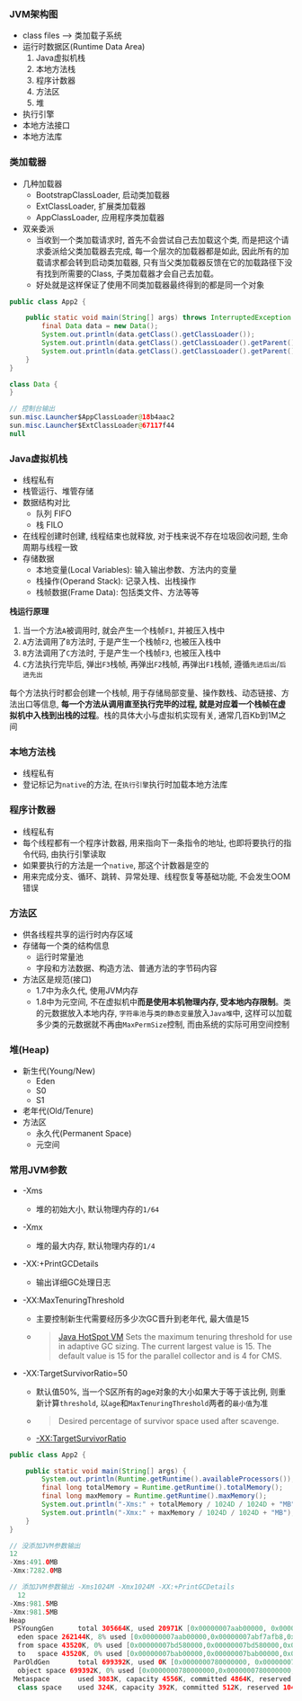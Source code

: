 ### JVM架构图

* class files --> 类加载子系统
* 运行时数据区(Runtime Data Area)
  1. Java虚拟机栈
  2. 本地方法栈
  3. 程序计数器
  4. 方法区
  5. 堆
* 执行引擎
* 本地方法接口
* 本地方法库



### 类加载器

* 几种加载器
  * BootstrapClassLoader, 启动类加载器
  * ExtClassLoader, 扩展类加载器
  * AppClassLoader, 应用程序类加载器
* 双亲委派
  * 当收到一个类加载请求时, 首先不会尝试自己去加载这个类, 而是把这个请求委派给父类加载器去完成, 每一个层次的加载器都是如此, 因此所有的加载请求都会转到启动类加载器, 只有当父类加载器反馈在它的加载路径下没有找到所需要的Class, 子类加载器才会自己去加载。
  * 好处就是这样保证了使用不同类加载器最终得到的都是同一个对象

```java
public class App2 {

    public static void main(String[] args) throws InterruptedException {
        final Data data = new Data();
        System.out.println(data.getClass().getClassLoader());
        System.out.println(data.getClass().getClassLoader().getParent());
        System.out.println(data.getClass().getClassLoader().getParent().getParent());
    }
}

class Data {
}

// 控制台输出
sun.misc.Launcher$AppClassLoader@18b4aac2
sun.misc.Launcher$ExtClassLoader@67117f44
null
```



### Java虚拟机栈

* 线程私有
* 栈管运行、堆管存储
* 数据结构对比
  * 队列 FIFO
  * 栈 FILO
* 在线程创建时创建, 线程结束也就释放, 对于栈来说不存在垃圾回收问题, 生命周期与线程一致
* 存储数据
  * 本地变量(Local Variables): 输入输出参数、方法内的变量
  * 栈操作(Operand Stack): 记录入栈、出栈操作
  * 栈帧数据(Frame Data): 包括类文件、方法等等

**栈运行原理**

1. 当一个方法`A`被调用时, 就会产生一个栈帧`F1`, 并被压入栈中
2. `A`方法调用了`B`方法时, 于是产生一个栈帧`F2`, 也被压入栈中
3. `B`方法调用了`C`方法时, 于是产生一个栈帧`F3`, 也被压入栈中
4. `C`方法执行完毕后, 弹出`F3`栈帧, 再弹出`F2`栈帧, 再弹出`F1`栈帧, 遵循`先进后出`/`后进先出`

每个方法执行时都会创建一个栈帧, 用于存储局部变量、操作数栈、动态链接、方法出口等信息, **每一个方法从调用直至执行完毕的过程, 就是对应着一个栈帧在虚拟机中入栈到出栈的过程**。栈的具体大小与虚拟机实现有关, 通常几百Kb到1M之间



### 本地方法栈

* 线程私有
* 登记标记为`native`的方法, 在`执行引擎`执行时加载本地方法库



### 程序计数器

* 线程私有
* 每个线程都有一个程序计数器, 用来指向下一条指令的地址, 也即将要执行的指令代码, 由执行引擎读取
* 如果要执行的方法是一个`native`, 那这个计数器是空的
* 用来完成分支、循环、跳转、异常处理、线程恢复等基础功能, 不会发生OOM错误



### 方法区

* 供各线程共享的运行时内存区域
* 存储每一个类的结构信息
  * 运行时常量池
  * 字段和方法数据、构造方法、普通方法的字节码内容
* 方法区是规范(接口)
  * 1.7中为永久代, 使用JVM内存
  * 1.8中为元空间, 不在虚拟机中**而是使用本机物理内存, 受本地内存限制**。类的元数据放入本地内存, `字符串池`与`类的静态变量`放入`Java堆`中, 这样可以加载多少类的元数据就不再由`MaxPermSize`控制, 而由系统的实际可用空间控制



### 堆(Heap)

* 新生代(Young/New)
  * Eden
  * S0
  * S1
* 老年代(Old/Tenure)
* 方法区
  * 永久代(Permanent Space)
  * 元空间



### 常用JVM参数

* -Xms

  * 堆的初始大小, 默认物理内存的`1/64`

* -Xmx

  * 堆的最大内存, 默认物理内存的`1/4`

* -XX:+PrintGCDetails

  * 输出详细GC处理日志

* -XX:MaxTenuringThreshold

  * 主要控制新生代需要经历多少次GC晋升到老年代, 最大值是15

  * > [Java HotSpot VM](https://www.oracle.com/java/technologies/javase/vmoptions-jsp.html)
    > Sets the maximum tenuring threshold for use in adaptive GC sizing. The current largest value is 15. The default value is 15 for the parallel collector and is 4 for CMS.

* -XX:TargetSurvivorRatio=50

  * 默认值50%, 当一个S区所有的age对象的大小如果大于等于该比例, 则重新计算`threshold`, 以`age`和`MaxTenuringThreshold`两者的`最小值`为准

  * > Desired percentage of survivor space used after scavenge.

  * [-XX:TargetSurvivorRatio](https://www.jianshu.com/p/2e69aa552b01)



```java
public class App2 {

    public static void main(String[] args) {
        System.out.println(Runtime.getRuntime().availableProcessors());
        final long totalMemory = Runtime.getRuntime().totalMemory();
        final long maxMemory = Runtime.getRuntime().maxMemory();
        System.out.println("-Xms:" + totalMemory / 1024D / 1024D + "MB");
        System.out.println("-Xmx:" + maxMemory / 1024D / 1024D + "MB");
    }
}

// 没添加JVM参数输出
12
-Xms:491.0MB
-Xmx:7282.0MB

// 添加JVM参数输出 -Xms1024M -Xmx1024M -XX:+PrintGCDetails
  12
-Xms:981.5MB
-Xmx:981.5MB
Heap
 PSYoungGen      total 305664K, used 20971K [0x00000007aab00000, 0x00000007c0000000, 0x00000007c0000000)
  eden space 262144K, 8% used [0x00000007aab00000,0x00000007abf7afb8,0x00000007bab00000)
  from space 43520K, 0% used [0x00000007bd580000,0x00000007bd580000,0x00000007c0000000)
  to   space 43520K, 0% used [0x00000007bab00000,0x00000007bab00000,0x00000007bd580000)
 ParOldGen       total 699392K, used 0K [0x0000000780000000, 0x00000007aab00000, 0x00000007aab00000)
  object space 699392K, 0% used [0x0000000780000000,0x0000000780000000,0x00000007aab00000)
 Metaspace       used 3083K, capacity 4556K, committed 4864K, reserved 1056768K
  class space    used 324K, capacity 392K, committed 512K, reserved 1048576K
```

